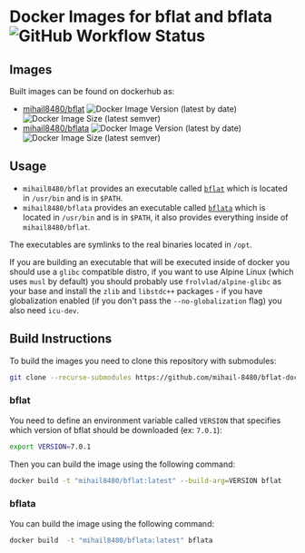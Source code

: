 # Docker Images for bflat and bflata ![GitHub Workflow Status](https://img.shields.io/github/actions/workflow/status/mihail-8480/bflat-docker/docker-image.yml)

## Images
Built images can be found on dockerhub as:
* [mihail8480/bflat](https://hub.docker.com/r/mihail8480/bflat) ![Docker Image Version (latest by date)](https://img.shields.io/docker/v/mihail8480/bflat?sort=semver) ![Docker Image Size (latest semver)](https://img.shields.io/docker/image-size/mihail8480/bflat)
* [mihail8480/bflata](https://hub.docker.com/r/mihail8480/bflata) ![Docker Image Version (latest by date)](https://img.shields.io/docker/v/mihail8480/bflata?sort=semver) ![Docker Image Size (latest semver)](https://img.shields.io/docker/image-size/mihail8480/bflata)


## Usage
* `mihail8480/bflat` provides an executable called [`bflat`](https://github.com/bflattened/bflat) which is located in `/usr/bin` and is in `$PATH`.
* `mihail8480/bflata` provides an executable called [`bflata`](https://github.com/xiaoyuvax/bflata) which is located in `/usr/bin` and is in `$PATH`, it also provides everything inside of `mihail8480/bflat`.

The executables are symlinks to the real binaries located in `/opt`.

If you are building an executable that will be executed inside of docker you should use a `glibc` compatible distro, if you want to use Alpine Linux (which uses `musl` by default) you should probably use `frolvlad/alpine-glibc` as your base and install the `zlib` and `libstdc++`  packages - if you have globalization enabled (if you don't pass the `--no-globalization` flag) you also need `icu-dev`.

## Build Instructions
To build the images you need to clone this repository with submodules:
```sh
git clone --recurse-submodules https://github.com/mihail-8480/bflat-docker
```
### bflat
You need to define an environment variable called `VERSION` that specifies which version of bflat should be downloaded (ex: `7.0.1`):
```sh
export VERSION=7.0.1
```
Then you can build the image using the following command:
```sh
docker build -t "mihail8480/bflat:latest" --build-arg=VERSION bflat
```

### bflata
You can build the image using the following command:
```sh
docker build  -t "mihail8480/bflata:latest" bflata
```
